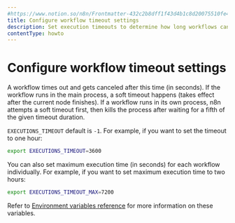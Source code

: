 ```yaml
---
#https://www.notion.so/n8n/Frontmatter-432c2b8dff1f43d4b1c8d20075510fe4
title: Configure workflow timeout settings
description: Set execution timeouts to determine how long workflows can run.  
contentType: howto
---
```


# Configure workflow timeout settings

A workflow times out and gets canceled after this time (in seconds). If the workflow runs in the main process, a soft timeout happens (takes effect after the current node finishes). If a workflow runs in its own process, n8n attempts a soft timeout first, then kills the process after waiting for a fifth of the given timeout duration.

`EXECUTIONS_TIMEOUT` default is `-1`. For example, if you want to set the timeout to one hour:

```bash
export EXECUTIONS_TIMEOUT=3600
```

You can also set maximum execution time (in seconds) for each workflow individually. For example, if you want to set maximum execution time to two hours:

```bash
export EXECUTIONS_TIMEOUT_MAX=7200
```
Refer to [Environment variables reference](/hosting/configuration/environment-variables/executions.md) for more information on these variables.
